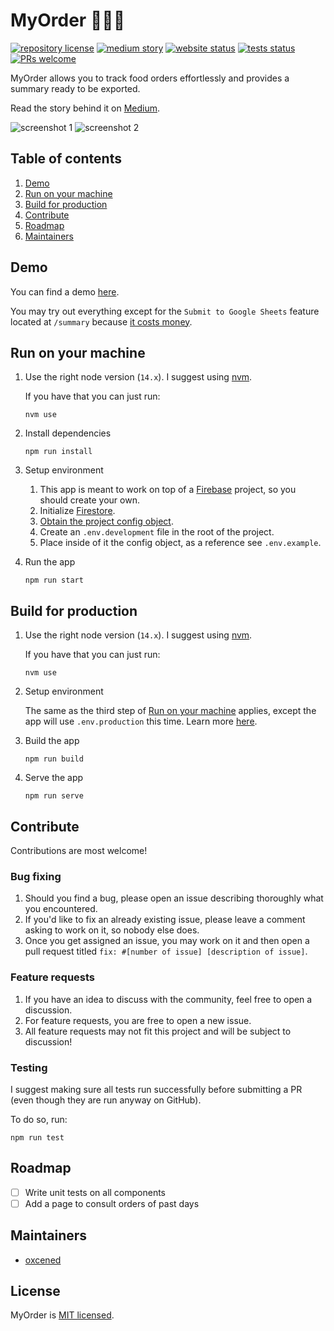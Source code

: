 # MyOrder 🍝🍛🍲

[![repository license](https://img.shields.io/github/license/oxcened/my-order)](https://github.com/oxcened/my-order/blob/master/LICENSE.md)
[![medium story](https://img.shields.io/badge/Medium-Story-%23000?logo=medium)](https://medium.com/@alen.ajam/how-i-took-control-of-my-companys-lunchtime-with-an-app-f6d70c31cb89)
[![website status](https://img.shields.io/website?url=https%3A%2F%2Fmyorderdemo-80b12.web.app%2F)](https://myorderdemo-80b12.web.app/)
[![tests status](https://github.com/oxcened/my-order/actions/workflows/test.yml/badge.svg)](https://github.com/oxcened/my-order/actions/workflows/test.yml)
[![PRs welcome](https://img.shields.io/badge/PRs-welcome-brightgreen)](https://github.com/oxcened/my-order#contribute)

MyOrder allows you to track food orders effortlessly and provides a summary ready to be exported.

Read the story behind it on [Medium](https://medium.com/@alen.ajam/how-i-took-control-of-my-companys-lunchtime-with-an-app-f6d70c31cb89).

![screenshot 1](https://miro.medium.com/max/300/1*Vk0dtrl4eHHAKmUhKkryMw.png)
![screenshot 2](https://miro.medium.com/max/300/1*XsmPd_zjpHLbfnaIt0oROw.png)

## Table of contents
1. [Demo](#demo)
1. [Run on your machine](#run-on-your-machine)
1. [Build for production](#build-for-production)
1. [Contribute](#contribute)
1. [Roadmap](#roadmap)
1. [Maintainers](#maintainers)

## Demo
You can find a demo [here](https://myorderdemo-80b12.web.app/).

You may try out everything except for the `Submit to Google Sheets` feature located at `/summary` because [it costs money](https://media.tenor.com/5Z-o3OKSPFIAAAAC/adult-swim-monkey.gif).

## Run on your machine

1. Use the right node version (`14.x`). I suggest using [nvm](https://github.com/nvm-sh/nvm).

    If you have that you can just run:

    ```
    nvm use
    ```

1. Install dependencies

    ```
    npm run install
    ```

1. Setup environment

   1. This app is meant to work on top of a [Firebase](https://firebase.google.com/) project, so you should create your own.
   1. Initialize [Firestore](https://firebase.google.com/docs/firestore/quickstart).
   1. [Obtain the project config object](https://firebase.google.com/docs/web/learn-more#config-object).
   1. Create an `.env.development` file in the root of the project.
   1. Place inside of it the config object, as a reference see `.env.example`.

1. Run the app
    ```
    npm run start
    ```
   
## Build for production
1. Use the right node version (`14.x`). I suggest using [nvm](https://github.com/nvm-sh/nvm).

   If you have that you can just run:

    ```
    nvm use
    ```

1. Setup environment
    
   The same as the third step of [Run on your machine](#run-on-your-machine) applies, except the app will use `.env.production` this time. Learn more [here](https://www.gatsbyjs.com/docs/how-to/local-development/environment-variables/).

1. Build the app
    ```
    npm run build
    ```

1. Serve the app
    ```
    npm run serve
    ```
   
## Contribute
Contributions are most welcome! 

### Bug fixing
1. Should you find a bug, please open an issue describing thoroughly what you encountered.
2. If you'd like to fix an already existing issue, please leave a comment asking to work on it, so nobody else does.
3. Once you get assigned an issue, you may work on it and then open a pull request titled `fix: #[number of issue] [description of issue]`.

### Feature requests
1. If you have an idea to discuss with the community, feel free to open a discussion.
1. For feature requests, you are free to open a new issue.
1. All feature requests may not fit this project and will be subject to discussion!

### Testing

I suggest making sure all tests run successfully before submitting a PR (even though they are run anyway on GitHub).

To do so, run:

```
npm run test
```

## Roadmap

- [ ] Write unit tests on all components
- [ ] Add a page to consult orders of past days

## Maintainers
- [oxcened](https://github.com/oxcened)

## License

MyOrder is [MIT licensed](https://github.com/oxcened/my-order/blob/master/LICENSE.md).
